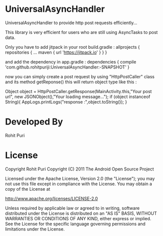 # UniversalAsyncHandler
UniversalAsyncHandler to provide http post requests efficiently...

This library is very efficient for users who are still using AsyncTasks to post data.

Only you have to add jitpack in your root build.gradle :
	allprojects {
		repositories {
			...
			maven { url 'https://jitpack.io' }
		}
	}
  
  and add the dependency in app.gradle :
  dependencies {
	        compile 'com.github.rohitpuriji:UniversalAsyncHandler:-SNAPSHOT'
	}
  
  now you can simply create a post request by using "HttpPostCaller" class and its method getReponse() this will return object type like this :
   
   Object object = HttpPostCaller.getResponse(MainActivity.this,"Your post url", new JSONObject(),"Your loading message...");
        if (object instanceof  String){
            AppLogs.printLogs("response :",object.toString());
        }
				
				
# Developed By
   Rohit Puri

# License

Copyright  Rohit Puri
Copyright (C) 2011 The Android Open Source Project

Licensed under the Apache License, Version 2.0 (the "License");
you may not use this file except in compliance with the License.
You may obtain a copy of the License at

   http://www.apache.org/licenses/LICENSE-2.0

Unless required by applicable law or agreed to in writing, software
distributed under the License is distributed on an "AS IS" BASIS,
WITHOUT WARRANTIES OR CONDITIONS OF ANY KIND, either express or implied.
See the License for the specific language governing permissions and
limitations under the License.

        
 
